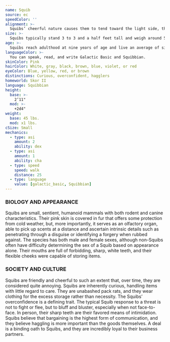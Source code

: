 ```yaml
---
name: Squib
source: ec
speedColor: ''
alignment: >-
  Squibs’ cheerful nature causes them to tend toward the light side, though there are exceptions.
size: >-
  Squibs typically stand 3 to 3 and a half feet tall and weigh around 50 lbs. Regardless of your position in that range, your size is Small.
age: >-
  Squibs reach adulthood at nine years of age and live an average of sixty-five years.
languageColor: >-
  You can speak, read, and write Galactic Basic and Squibbian. 
skinColor: Pink
hairColor: White, gray, black, brown, blue, violet, or red
eyeColor: Blue, yellow, red, or brown
distinctions: Curious, overconfident, hagglers
homeworld: Skor II
language: Squibbian
height:
  base: >-
    2’11"
  mod: >-
    +2d4"
weight:
  base: 45 lbs.
  mod: x1 lbs.
cSize: Small
mechanics:
  - type: asi
    amount: 2
    ability: dex
  - type: asi
    amount: 1
    ability: cha
  - type: speed
    speed: walk
    distance: 25
  - type: language
    value: [galactic_basic, Squibbian]
---
```

### BIOLOGY AND APPEARANCE
Squibs are small, sentient, humanoid mammals with both rodent and canine characteristics. Their pink skin is covered in fur that offers some protection from cold weather, but, more importantly, it serves as an olfactory organ, able to pick up scents at a distance and ascertain intrinsic details such as penetrating through a disguise or identifying a forgery when rubbed against. The species has both male and female sexes, although non-Squibs often have difficulty determining the sex of a Squib based on appearance alone. Their mouths are full of forbidding, sharp, white teeth, and their flexible cheeks were capable of storing items.

### SOCIETY AND CULTURE
Squibs are friendly and cheerful to such an extent that, over time, they are considered quite annoying. Squibs are inherently curious, handling items with little regard to care. They are unabashed pack rats, and they wear clothing for the excess storage rather than necessity. The Squibs’ overconfidence is a defining trait. The typical Squib response to a threat is not to fight or flee, but to bluff and bluster, especially when not face-to-face. In person, their sharp teeth are their favored means of intimidation. Squibs believe that bargaining is the highest form of communication, and they believe haggling is more important than the goods themselves. A deal is a binding oath to Squibs, and they are incredibly loyal to their business partners.
    